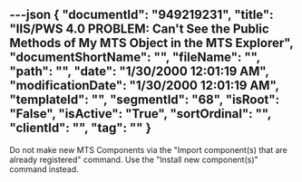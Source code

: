 ---json
{
  "documentId": "949219231",
  "title": "IIS/PWS 4.0 PROBLEM: Can't See the Public Methods of My MTS Object in the MTS Explorer",
  "documentShortName": "",
  "fileName": "",
  "path": "",
  "date": "1/30/2000 12:01:19 AM",
  "modificationDate": "1/30/2000 12:01:19 AM",
  "templateId": "",
  "segmentId": "68",
  "isRoot": "False",
  "isActive": "True",
  "sortOrdinal": "",
  "clientId": "",
  "tag": ""
}
---

Do not make new MTS Components via the &quot;Import component(s) that are already registered&quot; command. Use the &quot;Install new component(s)&quot; command instead.
